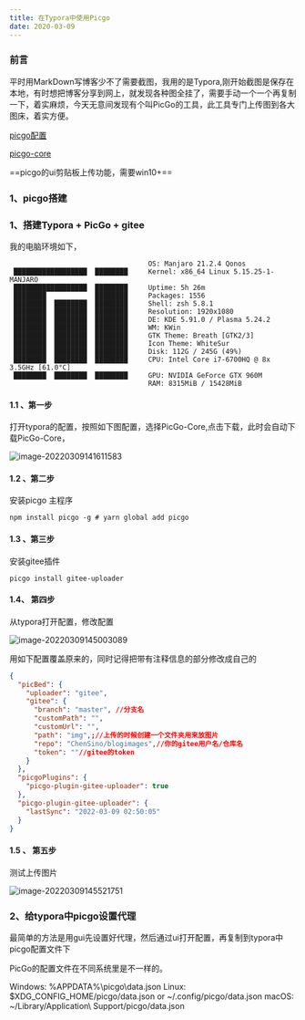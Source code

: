```yaml
---
title: 在Typora中使用Picgo
date: 2020-03-09
---
```


### 前言

平时用MarkDown写博客少不了需要截图，我用的是Typora,刚开始截图是保存在本地，有时想把博客分享到网上，就发现各种图全挂了，需要手动一个一个再复制一下，着实麻烦，今天无意间发现有个叫PicGo的工具，此工具专门上传图到各大图床，着实方便。

[picgo配置](https://picgo.github.io/PicGo-Core-Doc/zh/guide/config.html#picbed-github)

[picgo-core](https://picgo.github.io/PicGo-Core-Doc/zh/guide/config.html#picbed-tcyun)

==picgo的ui剪贴板上传功能，需要win10+==

### 1、picgo搭建

### 1、搭建Typora + PicGo + gitee

我的电脑环境如下，

```shell
								  OS: Manjaro 21.2.4 Qonos
 ██████████████████  ████████     Kernel: x86_64 Linux 5.15.25-1-MANJARO
 ██████████████████  ████████     Uptime: 5h 26m
 ████████            ████████     Packages: 1556
 ████████  ████████  ████████     Shell: zsh 5.8.1
 ████████  ████████  ████████     Resolution: 1920x1080
 ████████  ████████  ████████     DE: KDE 5.91.0 / Plasma 5.24.2
 ████████  ████████  ████████     WM: KWin
 ████████  ████████  ████████     GTK Theme: Breath [GTK2/3]
 ████████  ████████  ████████     Icon Theme: WhiteSur
 ████████  ████████  ████████     Disk: 112G / 245G (49%)
 ████████  ████████  ████████     CPU: Intel Core i7-6700HQ @ 8x 3.5GHz [61.0°C]
 ████████  ████████  ████████     GPU: NVIDIA GeForce GTX 960M
                                  RAM: 8315MiB / 15428MiB

```

#### 1.1 、第一步

打开typora的配置，按照如下图配置，选择PicGo-Core,点击下载，此时会自动下载PicGo-Core，

![image-20220309141611583](https://gitee.com/ChenSino/blogimages/raw/master/img/image-20220309141611583.png)



#### 1.2 、第二步

安装picgo 主程序

```shell
npm install picgo -g # yarn global add picgo 
```

#### 1.3 、第三步

安装gitee插件

```shell
picgo install gitee-uploader
```

#### 1.4、 第四步

从typora打开配置，修改配置

![image-20220309145003089](https://gitee.com/ChenSino/blogimages/raw/master/img/image-20220309145003089.png)

用如下配置覆盖原来的，同时记得把带有注释信息的部分修改成自己的

```json
{
  "picBed": {
    "uploader": "gitee",
    "gitee": {
      "branch": "master", //分支名
      "customPath": "", 
      "customUrl": "",
      "path": "img",;//上传的时候创建一个文件夹用来放图片
      "repo": "ChenSino/blogimages",//你的gitee用户名/仓库名
      "token": ""//gitee的token
    }
  },
  "picgoPlugins": {
    "picgo-plugin-gitee-uploader": true
  },
  "picgo-plugin-gitee-uploader": {
    "lastSync": "2022-03-09 02:50:05"
  }
}
```

#### 1.5 、 第五步

测试上传图片

![image-20220309145521751](https://gitee.com/ChenSino/blogimages/raw/master/img/image-20220309145521751.png)

### 2、给typora中picgo设置代理

最简单的方法是用gui先设置好代理，然后通过ui打开配置，再复制到typora中picgo配置文件下

PicGo的配置文件在不同系统里是不一样的。

Windows: %APPDATA%\picgo\data.json
Linux: $XDG_CONFIG_HOME/picgo/data.json or ~/.config/picgo/data.json
macOS: ~/Library/Application\ Support/picgo/data.json
